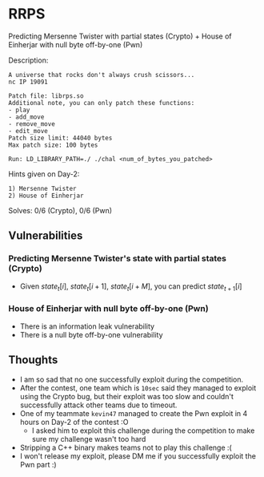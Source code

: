 # RRPS

Predicting Mersenne Twister with partial states (Crypto) + House of Einherjar with null byte off-by-one (Pwn)

Description:

```
A universe that rocks don't always crush scissors...
nc IP 19091

Patch file: librps.so
Additional note, you can only patch these functions: 
- play
- add_move
- remove_move
- edit_move
Patch size limit: 44040 bytes
Max patch size: 100 bytes

Run: LD_LIBRARY_PATH=./ ./chal <num_of_bytes_you_patched>
```

Hints given on Day-2:

```
1) Mersenne Twister
2) House of Einherjar
```

Solves: 0/6 (Crypto), 0/6 (Pwn)

## Vulnerabilities

### Predicting Mersenne Twister's state with partial states (Crypto)

* Given $state_t[i]$, $state_t[i+1]$, $state_t[i+M]$, you can predict $state_{t+1}[i]$

### House of Einherjar with null byte off-by-one (Pwn)

* There is an information leak vulnerability
* There is a null byte off-by-one vulnerability

## Thoughts

* I am so sad that no one successfully exploit during the competition.
* After the contest, one team which is `10sec` said they managed to exploit using the Crypto bug, but their exploit was too slow and couldn't successfully attack other teams due to timeout.
* One of my teammate `kevin47` managed to create the Pwn exploit in 4 hours on Day-2 of the contest :O
  * I asked him to exploit this challenge during the competition to make sure my challenge wasn't too hard
* Stripping a C++ binary makes teams not to play this challenge :(
* I won't release my exploit, please DM me if you successfully exploit the Pwn part :)